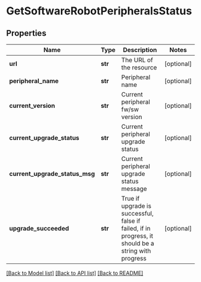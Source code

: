 # GetSoftwareRobotPeripheralsStatus

## Properties
Name | Type | Description | Notes
------------ | ------------- | ------------- | -------------
**url** | **str** | The URL of the resource | [optional] 
**peripheral_name** | **str** | Peripheral name | [optional] 
**current_version** | **str** | Current peripheral fw/sw version | [optional] 
**current_upgrade_status** | **str** | Current peripheral upgrade status | [optional] 
**current_upgrade_status_msg** | **str** | Current peripheral upgrade status message | [optional] 
**upgrade_succeeded** | **str** | True if upgrade is successful, false if failed, if in progress, it should be a string with progress | [optional] 

[[Back to Model list]](../README.md#documentation-for-models) [[Back to API list]](../README.md#documentation-for-api-endpoints) [[Back to README]](../README.md)


